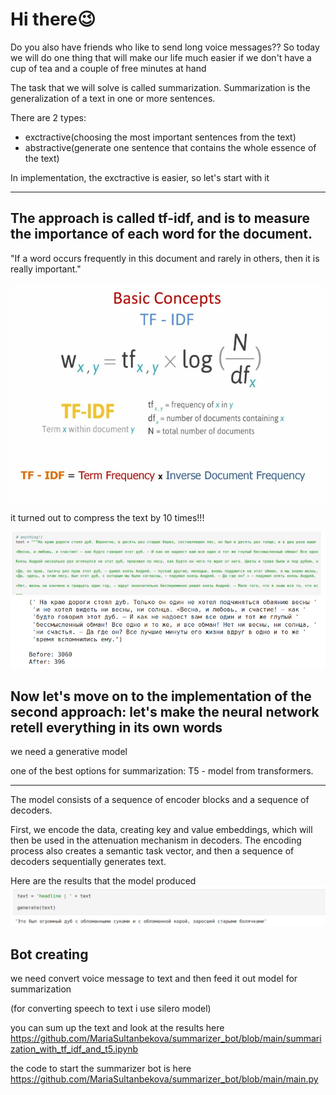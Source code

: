 # Hi there😉

Do you also have friends who like to send long voice messages??
So today we will do one thing that will make our life much easier if we don't have a cup of tea and a couple of free minutes at hand


The task that we will solve is called summarization. Summarization is the generalization of a text in one or more sentences.

There are 2 types:
- exctractive(choosing the most important sentences from the text)
- abstractive(generate one sentence that contains the whole essence of the text)

In implementation, the exctractive is easier, so let's start with it




-----------------------------------------------------------------------------------------------------
## The approach is called tf-idf, and is to measure the importance of each word for the document.

"If a word occurs frequently in this document and rarely in others, then it is really important."

![header](https://github.com/MariaSultanbekova/summarizer_bot/blob/main/images/tf-idf.png)


it turned out to compress the text by 10 times!!!

![](https://github.com/MariaSultanbekova/summarizer_bot/blob/main/images/text_before.png)
![](https://github.com/MariaSultanbekova/summarizer_bot/blob/main/images/text_after.png)


## Now let's move on to the implementation of the second approach: let's make the neural network retell everything in its own words


we need a generative model


one of the best options for summarization: T5 - model from transformers.


------------------------------------------------------------------------------------------------------------------------

The model consists of a sequence of encoder blocks and a sequence of decoders.


First, we encode the data, creating key and value embeddings, which will then be used in the attenuation mechanism in decoders.
The encoding process also creates a semantic task vector, and then a sequence of decoders sequentially generates text.

Here are the results that the model produced
![](https://github.com/MariaSultanbekova/summarizer_bot/blob/main/images/t5_results.png)




## Bot creating


we need convert voice message to text and then feed it out model for summarization

(for converting speech to text i use silero model)

you can sum up the text and look at the results here https://github.com/MariaSultanbekova/summarizer_bot/blob/main/summarization_with_tf_idf_and_t5.ipynb


the code to start the summarizer bot is here  https://github.com/MariaSultanbekova/summarizer_bot/blob/main/main.py
